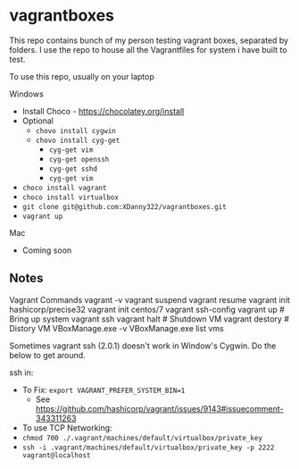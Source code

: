 # vagrantboxes
This repo contains bunch of my person testing vagrant boxes, separated by folders.  I use the repo to house all the Vagrantfiles for system i have built to test.

To use this repo, usually on your laptop

Windows
* Install Choco - https://chocolatey.org/install
* Optional
  * `chovo install cygwin`
  * `chovo install cyg-get`
    * `cyg-get vim`
    * `cyg-get openssh`
    * `cyg-get sshd`
    * `cyg-get vim`
* `choco install vagrant`
* `choco install virtualbox`
* `git clone git@github.com:XDanny322/vagrantboxes.git`
* `vagrant up`

Mac
* Coming soon

## Notes
Vagrant Commands
  vagrant -v
  vagrant suspend
  vagrant resume
  vagrant init hashicorp/precise32
  vagrant init centos/7
  vagrant ssh-config
  vagrant up                         # Bring up system
  vagrant ssh
  vagrant halt                       # Shutdown VM
  vagrant destory                    # Distory VM
  VBoxManage.exe -v
  VBoxManage.exe list vms

Sometimes vagrant ssh (2.0.1) doesn't work in Window's Cygwin. Do the below to get around.

ssh in:
  * To Fix: `export VAGRANT_PREFER_SYSTEM_BIN=1 `
     * See https://github.com/hashicorp/vagrant/issues/9143#issuecomment-343311263
  * To use TCP Networking:
  * `chmod 700 ./.vagrant/machines/default/virtualbox/private_key`
  * `ssh -i .vagrant/machines/default/virtualbox/private_key -p 2222 vagrant@localhost`